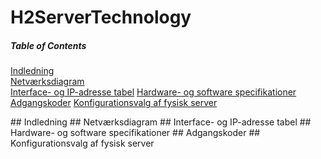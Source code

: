 # H2ServerTechnology

##### Table of Contents  
[Indledning](#Indledning)  
[Netværksdiagram](#Netværksdiagram)  
[Interface- og IP-adresse tabel](#InterfaceIPadressetabel)
[Hardware- og software specifikationer](#Hardwaresoftwarespecifikationer)
[Adgangskoder](#Adgangskoder)
[Konfigurationsvalg af fysisk server](#Konfigurationsvalg)


<a name="Indledning"/>
## Indledning


<a name="Netværksdiagram"/>
## Netværksdiagram


<a name="InterfaceIPadressetabel"/>
## Interface- og IP-adresse tabel


<a name="Hardwaresoftwarespecifikationer"/>
## Hardware- og software specifikationer


<a name="Adgangskoder"/>
## Adgangskoder


<a name="Konfigurationsvalg"/>
## Konfigurationsvalg af fysisk server
